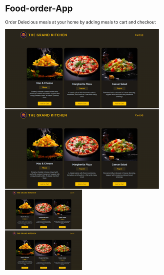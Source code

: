 # Food-order-App
Order Delecious meals at your home by adding meals to cart and checkout

  
<div style={{display: flex, gap: 15px, wrap:no-wrap}}>
<img src="https://github.com/NandanPrasad25/Food-order-App/blob/master/src/assets/Foodeorder-1.png"/>  
<img src="https://github.com/NandanPrasad25/Food-order-App/blob/master/src/assets/Foodeorder-1.png"/>
</div>
<div  style={{display: flex, gap: 15px, wrap:no-wrap}}>
<img src="https://github.com/NandanPrasad25/Food-order-App/blob/master/src/assets/Foodeorder-1.png" width="50%"/>  
<img src="https://github.com/NandanPrasad25/Food-order-App/blob/master/src/assets/Foodeorder-1.png" width="50%"/>
</div>
